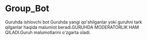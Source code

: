 # Group_Bot
Guruhda ishlovchi bot Guruhda yangi qo'shilganlar yoki guruhni tark qilganlar haqida malumiot beradi.GURUHDA MODERATORLIK HAM QILADI.Guruh malumotlarini o'zgarta oladi.

